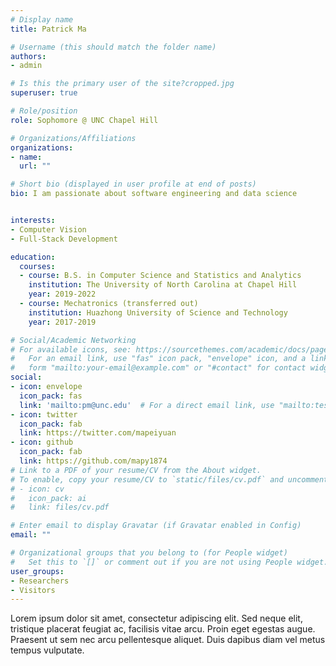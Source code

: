 ```yaml
---
# Display name
title: Patrick Ma

# Username (this should match the folder name)
authors:
- admin

# Is this the primary user of the site?cropped.jpg
superuser: true

# Role/position
role: Sophomore @ UNC Chapel Hill

# Organizations/Affiliations
organizations:
- name: 
  url: ""

# Short bio (displayed in user profile at end of posts)
bio: I am passionate about software engineering and data science


interests:
- Computer Vision
- Full-Stack Development

education:
  courses:
  - course: B.S. in Computer Science and Statistics and Analytics
    institution: The University of North Carolina at Chapel Hill
    year: 2019-2022
  - course: Mechatronics (transferred out)
    institution: Huazhong University of Science and Technology
    year: 2017-2019

# Social/Academic Networking
# For available icons, see: https://sourcethemes.com/academic/docs/page-builder/#icons
#   For an email link, use "fas" icon pack, "envelope" icon, and a link in the
#   form "mailto:your-email@example.com" or "#contact" for contact widget.
social:
- icon: envelope
  icon_pack: fas
  link: 'mailto:pm@unc.edu'  # For a direct email link, use "mailto:test@example.org".
- icon: twitter
  icon_pack: fab
  link: https://twitter.com/mapeiyuan
- icon: github
  icon_pack: fab
  link: https://github.com/mapy1874
# Link to a PDF of your resume/CV from the About widget.
# To enable, copy your resume/CV to `static/files/cv.pdf` and uncomment the lines below.
# - icon: cv
#   icon_pack: ai
#   link: files/cv.pdf

# Enter email to display Gravatar (if Gravatar enabled in Config)
email: ""

# Organizational groups that you belong to (for People widget)
#   Set this to `[]` or comment out if you are not using People widget.
user_groups:
- Researchers
- Visitors
---
```


Lorem ipsum dolor sit amet, consectetur adipiscing elit. Sed neque elit, tristique placerat feugiat ac, facilisis vitae arcu. Proin eget egestas augue. Praesent ut sem nec arcu pellentesque aliquet. Duis dapibus diam vel metus tempus vulputate.
